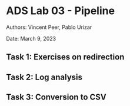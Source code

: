 # ADS Lab 03 - Pipeline

Authors: Vincent Peer, Pablo Urizar

Date: March 9, 2023

## Task 1: Exercises on redirection


## Task 2: Log analysis


## Task 3: Conversion to CSV
